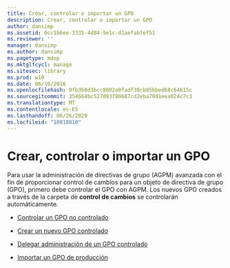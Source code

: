 ```yaml
---
title: Crear, controlar o importar un GPO
description: Crear, controlar o importar un GPO
author: dansimp
ms.assetid: 0cc1b6ee-3335-4d84-9e1c-d1aefabfef51
ms.reviewer: ''
manager: dansimp
ms.author: dansimp
ms.pagetype: mdop
ms.mktglfcycl: manage
ms.sitesec: library
ms.prod: w10
ms.date: 06/16/2016
ms.openlocfilehash: 9fb3b0d3bcc8802a0fadf38cb85bbed68c64615c
ms.sourcegitcommit: 354664bc527d93f80687cd2eba70d1eea024c7c3
ms.translationtype: MT
ms.contentlocale: es-ES
ms.lasthandoff: 06/26/2020
ms.locfileid: "10818810"
---
```

# Crear, controlar o importar un GPO


Para usar la administración de directivas de grupo (AGPM) avanzada con el fin de proporcionar control de cambios para un objeto de directiva de grupo (GPO), primero debe controlar el GPO con AGPM. Los nuevos GPO creados a través de la carpeta de **control de cambios** se controlarán automáticamente.

-   [Controlar un GPO no controlado](control-an-uncontrolled-gpo-agpm30ops.md)

-   [Crear un nuevo GPO controlado](create-a-new-controlled-gpo-agpm30ops.md)

-   [Delegar administración de un GPO controlado](delegate-management-of-a-controlled-gpo-agpm30ops.md)

-   [Importar un GPO de producción](import-a-gpo-from-production-editor-agpm30ops.md)

 

 





